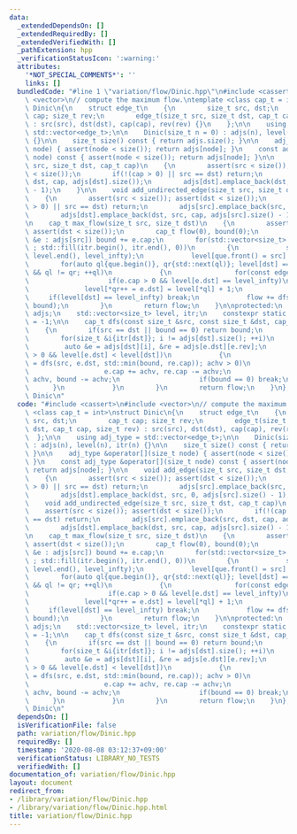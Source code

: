 ```yaml
---
data:
  _extendedDependsOn: []
  _extendedRequiredBy: []
  _extendedVerifiedWith: []
  _pathExtension: hpp
  _verificationStatusIcon: ':warning:'
  attributes:
    '*NOT_SPECIAL_COMMENTS*': ''
    links: []
  bundledCode: "#line 1 \"variation/flow/Dinic.hpp\"\n#include <cassert>\n#include\
    \ <vector>\n// compute the maximum flow.\ntemplate <class cap_t = int>\nstruct\
    \ Dinic\n{\n    struct edge_t\n    {\n        size_t src, dst;\n        cap_t\
    \ cap; size_t rev;\n        edge_t(size_t src, size_t dst, cap_t cap, size_t rev)\
    \ : src(src), dst(dst), cap(cap), rev(rev) {}\n    };\n\n    using adj_type =\
    \ std::vector<edge_t>;\n\n    Dinic(size_t n = 0) : adjs(n), level(n), itr(n)\
    \ {}\n\n    size_t size() const { return adjs.size(); }\n\n    adj_type &operator[](size_t\
    \ node) { assert(node < size()); return adjs[node]; }\n    const adj_type &operator[](size_t\
    \ node) const { assert(node < size()); return adjs[node]; }\n\n    void add_edge(size_t\
    \ src, size_t dst, cap_t cap)\n    {\n        assert(src < size()); assert(dst\
    \ < size());\n        if(!(cap > 0) || src == dst) return;\n        adjs[src].emplace_back(src,\
    \ dst, cap, adjs[dst].size());\n        adjs[dst].emplace_back(dst, src, 0, adjs[src].size()\
    \ - 1);\n    }\n\n    void add_undirected_edge(size_t src, size_t dst, cap_t cap)\n\
    \    {\n        assert(src < size()); assert(dst < size());\n        if(!(cap\
    \ > 0) || src == dst) return;\n        adjs[src].emplace_back(src, dst, cap, adjs[dst].size());\n\
    \        adjs[dst].emplace_back(dst, src, cap, adjs[src].size() - 1);\n    }\n\
    \n    cap_t max_flow(size_t src, size_t dst)\n    {\n        assert(src < size());\
    \ assert(dst < size());\n        cap_t flow(0), bound(0);\n        for(const edge_t\
    \ &e : adjs[src]) bound += e.cap;\n        for(std::vector<size_t> que(size());\
    \ ; std::fill(itr.begin(), itr.end(), 0))\n        {\n            std::fill(level.begin(),\
    \ level.end(), level_infty);\n            level[que.front() = src] = 0;\n    \
    \        for(auto ql{que.begin()}, qr{std::next(ql)}; level[dst] == level_infty\
    \ && ql != qr; ++ql)\n            {\n                for(const edge_t &e : adjs[*ql])\n\
    \                    if(e.cap > 0 && level[e.dst] == level_infty)\n          \
    \              level[*qr++ = e.dst] = level[*ql] + 1;\n            }\n       \
    \     if(level[dst] == level_infty) break;\n            flow += dfs(src, dst,\
    \ bound);\n        }\n        return flow;\n    }\n\nprotected:\n    std::vector<adj_type>\
    \ adjs;\n    std::vector<size_t> level, itr;\n    constexpr static size_t level_infty\
    \ = -1;\n\n    cap_t dfs(const size_t &src, const size_t &dst, cap_t bound)\n\
    \    {\n        if(src == dst || bound == 0) return bound;\n        cap_t flow(0);\n\
    \        for(size_t &i{itr[dst]}; i != adjs[dst].size(); ++i)\n        {\n   \
    \         auto &e = adjs[dst][i], &re = adjs[e.dst][e.rev];\n            if(re.cap\
    \ > 0 && level[e.dst] < level[dst])\n            {\n                if(cap_t achv\
    \ = dfs(src, e.dst, std::min(bound, re.cap)); achv > 0)\n                {\n \
    \                   e.cap += achv, re.cap -= achv;\n                    flow +=\
    \ achv, bound -= achv;\n                    if(bound == 0) break;\n          \
    \      }\n            }\n        }\n        return flow;\n    }\n}; // struct\
    \ Dinic\n"
  code: "#include <cassert>\n#include <vector>\n// compute the maximum flow.\ntemplate\
    \ <class cap_t = int>\nstruct Dinic\n{\n    struct edge_t\n    {\n        size_t\
    \ src, dst;\n        cap_t cap; size_t rev;\n        edge_t(size_t src, size_t\
    \ dst, cap_t cap, size_t rev) : src(src), dst(dst), cap(cap), rev(rev) {}\n  \
    \  };\n\n    using adj_type = std::vector<edge_t>;\n\n    Dinic(size_t n = 0)\
    \ : adjs(n), level(n), itr(n) {}\n\n    size_t size() const { return adjs.size();\
    \ }\n\n    adj_type &operator[](size_t node) { assert(node < size()); return adjs[node];\
    \ }\n    const adj_type &operator[](size_t node) const { assert(node < size());\
    \ return adjs[node]; }\n\n    void add_edge(size_t src, size_t dst, cap_t cap)\n\
    \    {\n        assert(src < size()); assert(dst < size());\n        if(!(cap\
    \ > 0) || src == dst) return;\n        adjs[src].emplace_back(src, dst, cap, adjs[dst].size());\n\
    \        adjs[dst].emplace_back(dst, src, 0, adjs[src].size() - 1);\n    }\n\n\
    \    void add_undirected_edge(size_t src, size_t dst, cap_t cap)\n    {\n    \
    \    assert(src < size()); assert(dst < size());\n        if(!(cap > 0) || src\
    \ == dst) return;\n        adjs[src].emplace_back(src, dst, cap, adjs[dst].size());\n\
    \        adjs[dst].emplace_back(dst, src, cap, adjs[src].size() - 1);\n    }\n\
    \n    cap_t max_flow(size_t src, size_t dst)\n    {\n        assert(src < size());\
    \ assert(dst < size());\n        cap_t flow(0), bound(0);\n        for(const edge_t\
    \ &e : adjs[src]) bound += e.cap;\n        for(std::vector<size_t> que(size());\
    \ ; std::fill(itr.begin(), itr.end(), 0))\n        {\n            std::fill(level.begin(),\
    \ level.end(), level_infty);\n            level[que.front() = src] = 0;\n    \
    \        for(auto ql{que.begin()}, qr{std::next(ql)}; level[dst] == level_infty\
    \ && ql != qr; ++ql)\n            {\n                for(const edge_t &e : adjs[*ql])\n\
    \                    if(e.cap > 0 && level[e.dst] == level_infty)\n          \
    \              level[*qr++ = e.dst] = level[*ql] + 1;\n            }\n       \
    \     if(level[dst] == level_infty) break;\n            flow += dfs(src, dst,\
    \ bound);\n        }\n        return flow;\n    }\n\nprotected:\n    std::vector<adj_type>\
    \ adjs;\n    std::vector<size_t> level, itr;\n    constexpr static size_t level_infty\
    \ = -1;\n\n    cap_t dfs(const size_t &src, const size_t &dst, cap_t bound)\n\
    \    {\n        if(src == dst || bound == 0) return bound;\n        cap_t flow(0);\n\
    \        for(size_t &i{itr[dst]}; i != adjs[dst].size(); ++i)\n        {\n   \
    \         auto &e = adjs[dst][i], &re = adjs[e.dst][e.rev];\n            if(re.cap\
    \ > 0 && level[e.dst] < level[dst])\n            {\n                if(cap_t achv\
    \ = dfs(src, e.dst, std::min(bound, re.cap)); achv > 0)\n                {\n \
    \                   e.cap += achv, re.cap -= achv;\n                    flow +=\
    \ achv, bound -= achv;\n                    if(bound == 0) break;\n          \
    \      }\n            }\n        }\n        return flow;\n    }\n}; // struct\
    \ Dinic\n"
  dependsOn: []
  isVerificationFile: false
  path: variation/flow/Dinic.hpp
  requiredBy: []
  timestamp: '2020-08-08 03:12:37+09:00'
  verificationStatus: LIBRARY_NO_TESTS
  verifiedWith: []
documentation_of: variation/flow/Dinic.hpp
layout: document
redirect_from:
- /library/variation/flow/Dinic.hpp
- /library/variation/flow/Dinic.hpp.html
title: variation/flow/Dinic.hpp
---
```

